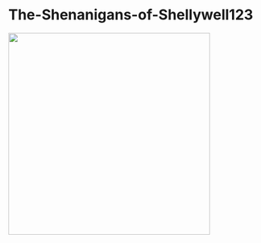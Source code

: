# The-Shenanigans-of-Shellywell123

<p float="middle">
  <img src="https://shellywell123.github.io/The-Shenanigans-of-Shellywell123/assets/menu/visit-site.png" width="400" />
</p>